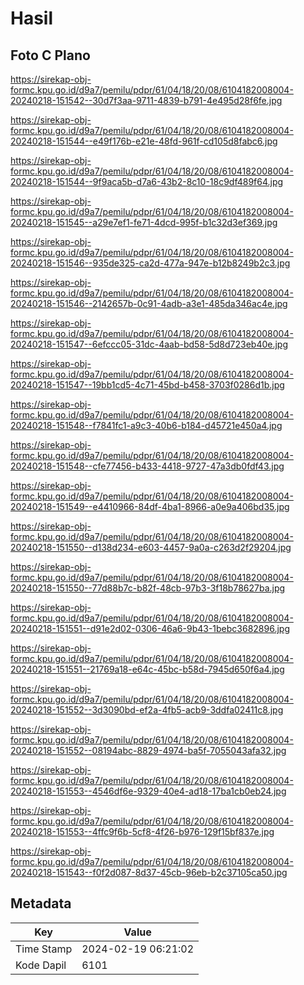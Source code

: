 # Hasil

## Foto C Plano

https://sirekap-obj-formc.kpu.go.id/d9a7/pemilu/pdpr/61/04/18/20/08/6104182008004-20240218-151542--30d7f3aa-9711-4839-b791-4e495d28f6fe.jpg

https://sirekap-obj-formc.kpu.go.id/d9a7/pemilu/pdpr/61/04/18/20/08/6104182008004-20240218-151544--e49f176b-e21e-48fd-961f-cd105d8fabc6.jpg

https://sirekap-obj-formc.kpu.go.id/d9a7/pemilu/pdpr/61/04/18/20/08/6104182008004-20240218-151544--9f9aca5b-d7a6-43b2-8c10-18c9df489f64.jpg

https://sirekap-obj-formc.kpu.go.id/d9a7/pemilu/pdpr/61/04/18/20/08/6104182008004-20240218-151545--a29e7ef1-fe71-4dcd-995f-b1c32d3ef369.jpg

https://sirekap-obj-formc.kpu.go.id/d9a7/pemilu/pdpr/61/04/18/20/08/6104182008004-20240218-151546--935de325-ca2d-477a-947e-b12b8249b2c3.jpg

https://sirekap-obj-formc.kpu.go.id/d9a7/pemilu/pdpr/61/04/18/20/08/6104182008004-20240218-151546--2142657b-0c91-4adb-a3e1-485da346ac4e.jpg

https://sirekap-obj-formc.kpu.go.id/d9a7/pemilu/pdpr/61/04/18/20/08/6104182008004-20240218-151547--6efccc05-31dc-4aab-bd58-5d8d723eb40e.jpg

https://sirekap-obj-formc.kpu.go.id/d9a7/pemilu/pdpr/61/04/18/20/08/6104182008004-20240218-151547--19bb1cd5-4c71-45bd-b458-3703f0286d1b.jpg

https://sirekap-obj-formc.kpu.go.id/d9a7/pemilu/pdpr/61/04/18/20/08/6104182008004-20240218-151548--f7841fc1-a9c3-40b6-b184-d45721e450a4.jpg

https://sirekap-obj-formc.kpu.go.id/d9a7/pemilu/pdpr/61/04/18/20/08/6104182008004-20240218-151548--cfe77456-b433-4418-9727-47a3db0fdf43.jpg

https://sirekap-obj-formc.kpu.go.id/d9a7/pemilu/pdpr/61/04/18/20/08/6104182008004-20240218-151549--e4410966-84df-4ba1-8966-a0e9a406bd35.jpg

https://sirekap-obj-formc.kpu.go.id/d9a7/pemilu/pdpr/61/04/18/20/08/6104182008004-20240218-151550--d138d234-e603-4457-9a0a-c263d2f29204.jpg

https://sirekap-obj-formc.kpu.go.id/d9a7/pemilu/pdpr/61/04/18/20/08/6104182008004-20240218-151550--77d88b7c-b82f-48cb-97b3-3f18b78627ba.jpg

https://sirekap-obj-formc.kpu.go.id/d9a7/pemilu/pdpr/61/04/18/20/08/6104182008004-20240218-151551--d91e2d02-0306-46a6-9b43-1bebc3682896.jpg

https://sirekap-obj-formc.kpu.go.id/d9a7/pemilu/pdpr/61/04/18/20/08/6104182008004-20240218-151551--21769a18-e64c-45bc-b58d-7945d650f6a4.jpg

https://sirekap-obj-formc.kpu.go.id/d9a7/pemilu/pdpr/61/04/18/20/08/6104182008004-20240218-151552--3d3090bd-ef2a-4fb5-acb9-3ddfa02411c8.jpg

https://sirekap-obj-formc.kpu.go.id/d9a7/pemilu/pdpr/61/04/18/20/08/6104182008004-20240218-151552--08194abc-8829-4974-ba5f-7055043afa32.jpg

https://sirekap-obj-formc.kpu.go.id/d9a7/pemilu/pdpr/61/04/18/20/08/6104182008004-20240218-151553--4546df6e-9329-40e4-ad18-17ba1cb0eb24.jpg

https://sirekap-obj-formc.kpu.go.id/d9a7/pemilu/pdpr/61/04/18/20/08/6104182008004-20240218-151553--4ffc9f6b-5cf8-4f26-b976-129f15bf837e.jpg

https://sirekap-obj-formc.kpu.go.id/d9a7/pemilu/pdpr/61/04/18/20/08/6104182008004-20240218-151543--f0f2d087-8d37-45cb-96eb-b2c37105ca50.jpg


## Metadata

| Key        | Value               |
| ---------- | ------------------- |
| Time Stamp | 2024-02-19 06:21:02 |
| Kode Dapil | 6101                |



